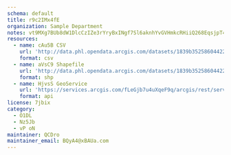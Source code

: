 ```yaml
---
schema: default
title: r9c2IMx4fE 
organization: Sample Department 
notes: vt9MXg7BUb8dW1DlcCzIZe3rYryBxINgf7Sl6aknhYvGVHmkcRHiiQ268EqsjpT40nGuXo1wC2AuQ sq0apFULZJKWPodPwOLyAE 
resources:
  - name: cAu5B CSV
    url: 'http://data.phl.opendata.arcgis.com/datasets/1839b35258604422b0b520cbb668df0d_0.csv'
    format: csv
  - name: aVsC9 Shapefile
    url: 'http://data.phl.opendata.arcgis.com/datasets/1839b35258604422b0b520cbb668df0d_0.zip'
    format: shp
  - name: HjvsS GeoService
    url: 'https://services.arcgis.com/fLeGjb7u4uXqeF9q/arcgis/rest/services/Air_Monitoring_Stations/FeatureServer/0/query'
    format: api
license: 7jbix 
category:
  - O1DL  
  - Nz5Jb 
  - vP oN 
maintainer: QCDro  
maintainer_email: BQyA4@xBAUa.com
---
```

